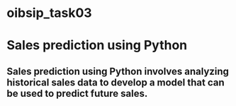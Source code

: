 # oibsip_task03
# Sales prediction using Python
## Sales prediction using Python involves analyzing historical sales data to develop a model that can be used to predict future sales.
